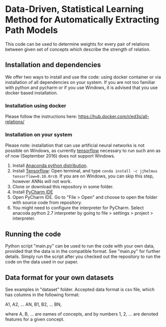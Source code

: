 # Data-Driven, Statistical Learning Method for Automatically Extracting Path Models

This code can be used to determine weights for every pair of relations between given set of concepts which describe the strength of relation.

## Installation and dependencies

We offer two ways to install and use the code: using docker container or via installation of all dependencies on your system.
If you are not too familiar with python and pycharm or if you use Windows, it is advised that you use docker based installation. 

### Installation using docker

Please follow the instructions here:
https://hub.docker.com/r/ed3s/all-relations/

### Installation on your system

Please note: installation that can use artificial neural networks is not possible on Windows, as currently [tensorflow](https://www.tensorflow.org/) necessary to run such ann as of now (September 2016) does not support Windows. 

1. Install [Anaconda python distribution](https://www.continuum.io/downloads).
2. Install [Tensorflow](https://www.tensorflow.org/): Open terminal, and type 
`conda install -c jjhelmus tensorflow=0.10.0rc0`.
If you are on Windows, you can skip this step, however ANNs  will not work.
3. Clone or download this repository in some folder. 
4. Install [PyCharm IDE](https://www.jetbrains.com/pycharm/download/downloads)
5. Open PyCharm IDE. Go to "File > Open" and choose to open the folder with source code from repository. 
6. You might need to configure the interpreter for PyCharm. Select anacoda python 2.7 interpreter by going to file > settings > project > interpreter.

## Running the code

Python script "main.py" can be used to run the code with your own data, provided that the data is in the compatible format. See "main.py" for further details. Simply run the script after you checked out the repository to run the code on the data used in our paper.

## Data format for your own datasets

See examples in "dataset" folder. Accepted data format is csv file, which has columns in the following format:

A1, A2, ... AN, B1, B2, ... BN, 

where A, B, ... are names of concepts, and by numbers 1, 2, ... are denoted features for a given concept.


